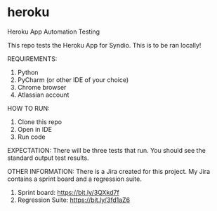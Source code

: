 # heroku
Heroku App Automation Testing

This repo tests the Heroku App for Syndio.
This is to be ran locally!


REQUIREMENTS:
1. Python
2. PyCharm (or other IDE of your choice)
3. Chrome browser
4. Atlassian account

HOW TO RUN:
1. Clone this repo
2. Open in IDE
3. Run code


EXPECTATION:
There will be three tests that run.
You should see the standard output test results.



OTHER INFORMATION:
There is a Jira created for this project. My Jira contains a sprint board and a regression suite.
1. Sprint board: https://bit.ly/3QXkd7f
2. Regression Suite: https://bit.ly/3fd1aZ6
